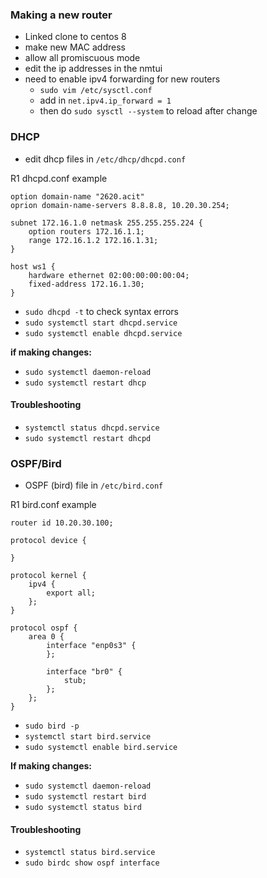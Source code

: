 ### Making a new router
- Linked clone to centos 8
- make new MAC address
- allow all promiscuous mode 
- edit the ip addresses in the nmtui
- need to enable ipv4 forwarding for new routers 
	- `sudo vim /etc/sysctl.conf`
	- add in `net.ipv4.ip_forward = 1`
	- then do `sudo sysctl --system` to reload after change

### DHCP 
- edit dhcp files in `/etc/dhcp/dhcpd.conf`

R1 dhcpd.conf example
```
option domain-name "2620.acit"
oprion domain-name-servers 8.8.8.8, 10.20.30.254;

subnet 172.16.1.0 netmask 255.255.255.224 {
	option routers 172.16.1.1;
	range 172.16.1.2 172.16.1.31;
}

host ws1 {
	hardware ethernet 02:00:00:00:00:04;
	fixed-address 172.16.1.30;
}
```
- `sudo dhcpd -t` to check syntax errors
- `sudo systemctl start dhcpd.service`
- `sudo systemctl enable dhcpd.service`

**if making changes:** 
- `sudo systemctl daemon-reload`
- `sudo systemctl restart dhcp`
#### Troubleshooting
- `systemctl status dhcpd.service`
- `sudo systemctl restart dhcpd`

### OSPF/Bird
- OSPF (bird) file in `/etc/bird.conf`

R1 bird.conf example
```
router id 10.20.30.100;

protocol device {

}

protocol kernel {
	ipv4 {
		export all;
	};
}

protocol ospf {
	area 0 {
		interface "enp0s3" {
		};
		
		interface "br0" {
			stub;
		};
	};
}
```
- `sudo bird -p`
- `systemctl start bird.service`
- `sudo systemctl enable bird.service`

**If making changes:** 
- `sudo systemctl daemon-reload`
- `sudo systemctl restart bird`
- `sudo systemctl status bird`
#### Troubleshooting
- `systemctl status bird.service`
- `sudo birdc show ospf interface`